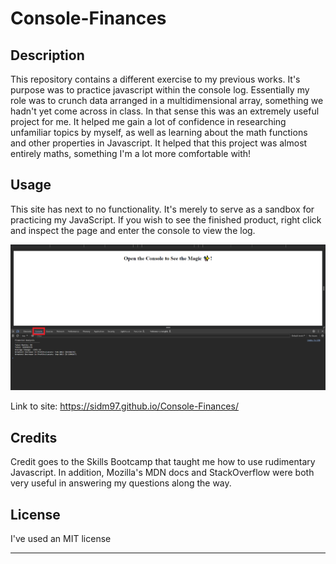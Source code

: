 # Console-Finances

## Description

This repository contains a different exercise to my previous works. It's purpose was to practice javascript within the console log. Essentially my role was to crunch data arranged in a multidimensional array, something we hadn't yet come across in class. In that sense this was an extremely useful project for me. It helped me gain a lot of confidence in researching unfamiliar topics by myself, as well as learning about the math functions and other properties in Javascript. It helped that this project was almost entirely maths, something I'm a lot more comfortable with!

## Usage
This site has next to no functionality. It's merely to serve as a sandbox for practicing my JavaScript. If you wish to see the finished product, right click and inspect the page and enter the console to view the log. 

![Screenshot on How to access console](Howto.png)

Link to site: https://sidm97.github.io/Console-Finances/

## Credits
Credit goes to the Skills Bootcamp that taught me how to use rudimentary Javascript. In addition, Mozilla's MDN docs and StackOverflow were both very useful in answering my questions along the way.

## License

I've used an MIT license

---